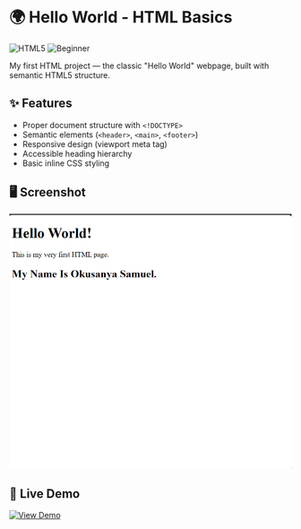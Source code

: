 # 🌍 Hello World - HTML Basics

![HTML5](https://img.shields.io/badge/HTML5-E34F26?style=flat&logo=html5&logoColor=white)
![Beginner](https://img.shields.io/badge/Level-Beginner-green)

My first HTML project — the classic "Hello World" webpage, built with semantic HTML5 structure.

## ✨ Features
- Proper document structure with `<!DOCTYPE>`
- Semantic elements (`<header>`, `<main>`, `<footer>`)
- Responsive design (viewport meta tag)
- Accessible heading hierarchy
- Basic inline CSS styling

## 🖥️ Screenshot
<p align="center">
  <img src="Screenshot.png" alt="Hello World preview" width="600">
</p>

## 🚀 Live Demo
[![View Demo](https://img.shields.io/badge/View-Live_Demo-blue?style=for-the-badge&logo=github)](https://saintsamuelle.github.io/FRONTEND-LEARNING-PROGRESS/HTML/Basic-syntax/Helloworld/helloworld.html)

